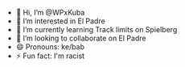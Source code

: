- 👋 Hi, I’m @WPxKuba
- 👀 I’m interested in El Padre
- 🌱 I’m currently learning Track limits on Spielberg
- 💞️ I’m looking to collaborate on El Padre
- 😄 Pronouns: ke/bab
- ⚡ Fun fact: I'm racist

<!---
WPxKuba/WPxKuba is a ✨ special ✨ repository because its `README.md` (this file) appears on your GitHub profile.
You can click the Preview link to take a look at your changes.
--->
